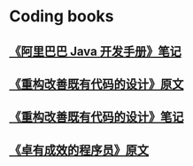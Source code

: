 # Coding books

## [《阿里巴巴 Java 开发手册》笔记](https://www.jianshu.com/p/dcf388fc3f1d)

## [《重构改善既有代码的设计》原文](https://www.kancloud.cn/sstd521/refactor/194193)

## [《重构改善既有代码的设计》笔记](https://www.wmyskxz.com/2019/06/08/chong-gou-gai-shan-ji-you-dai-ma-de-she-ji-du-shu-bi-ji/)

## [《卓有成效的程序员》原文](https://github.com/TonnnnnnyLiu/Books/blob/master/%E5%8D%93%E6%9C%89%E6%88%90%E6%95%88%E7%9A%84%E7%A8%8B%E5%BA%8F%E5%91%98.pdf)
